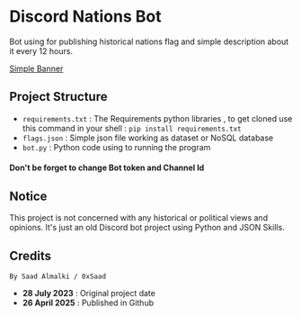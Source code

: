 # Discord Nations Bot
Bot using for publishing historical nations flag and simple description about it every 12 hours.

[Simple Banner](https://i.ebayimg.com/images/g/wnEAAOSw-0xYSdza/s-l1200.jpg)

## Project Structure
- `requirements.txt` : The Requirements python libraries , to get cloned use this command in your shell : `pip install requirements.txt`
- `flags.json` : Simple json file working as dataset or NoSQL database
- `bot.py` : Python code using to running the program
#### Don't be forget to change Bot token and Channel Id

## Notice
This project is not concerned with any historical or political views and opinions. It's just an old Discord bot project using Python and JSON Skills.


## Credits
``By Saad Almalki / 0xSaad``
- **28 July 2023** : Original project date
- **26 April 2025** : Published in Github